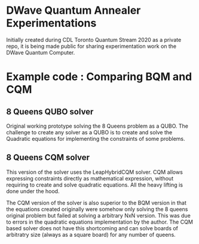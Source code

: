 # DWave Quantum Annealer Experimentations

Initially created during CDL Toronto Quantum Stream 2020 as a private repo, it is being made public for sharing experimentation work on the DWave Quantum Computer.

# Example code : Comparing BQM and CQM

## 8 Queens QUBO solver

Original working prototype solving the 8 Queens problem as a QUBO. The challenge to create any solver as a QUBO is to create and solve the Quadratic equations for implementing the constraints of some problems.

## 8 Queens CQM solver

This version of the solver uses the LeapHybridCQM solver. CQM allows expressing constraints directly as mathematical expression, without requiring to create and solve quadratic equations. All the heavy lifting is done under the hood. 

The CQM version of the solver is also superior to the BQM version in that the equations created originally were somehow only solving the 8 queens original problem but failed at solving a arbitrary NxN version. This was due to errors in the quadratic equations implementation by the author. The CQM based solver does not have this shortcoming and can solve boards of arbitratry size (always as a square board) for any number of queens.





